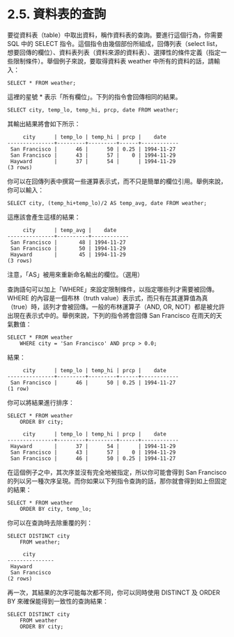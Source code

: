 # 2.5. 資料表的查詢

要從資料表（table）中取出資料，稱作資料表的查詢。要進行這個行為，你需要 SQL 中的 SELECT 指令。這個指令由幾個部份所組成，回傳列表（select list，想要回傳的欄位）、資料表列表（資料來源的資料表）、選擇性的條件定義（指定一些限制條件）。舉個例子來說，要取得資料表 weather 中所有的資料的話，請輸入：

```
SELECT * FROM weather;
```

這裡的星號 \* 表示「所有欄位」。下列的指令會回傳相同的結果。

```
SELECT city, temp_lo, temp_hi, prcp, date FROM weather;
```

其輸出結果將會如下所示：

```
     city      | temp_lo | temp_hi | prcp |    date
---------------+---------+---------+------+------------
 San Francisco |      46 |      50 | 0.25 | 1994-11-27
 San Francisco |      43 |      57 |    0 | 1994-11-29
 Hayward       |      37 |      54 |      | 1994-11-29
(3 rows)
```

你可以在回傳列表中撰寫一些運算表示式，而不只是簡單的欄位引用。舉例來說，你可以輸入：

```
SELECT city, (temp_hi+temp_lo)/2 AS temp_avg, date FROM weather;
```

這應該會產生這樣的結果：

```
     city      | temp_avg |    date
---------------+----------+------------
 San Francisco |       48 | 1994-11-27
 San Francisco |       50 | 1994-11-29
 Hayward       |       45 | 1994-11-29
(3 rows)
```

注意，「AS」被用來重新命名輸出的欄位。（選用）

查詢語句可以加上「WHERE」來設定限制條件，以指定哪些列才需要被回傳。WHERE 的內容是一個布林（truth value）表示式，而只有在其運算值為真（true）時，該列才會被回傳。一般的布林運算子（AND, OR, NOT）都是被允許出現在表示式中的。舉例來說，下列的指令將會回傳 San Francisco 在雨天的天氣數值：

```
SELECT * FROM weather
    WHERE city = 'San Francisco' AND prcp > 0.0;
```

結果：

```
     city      | temp_lo | temp_hi | prcp |    date
---------------+---------+---------+------+------------
 San Francisco |      46 |      50 | 0.25 | 1994-11-27
(1 row)
```

你可以將結果進行排序：

```
SELECT * FROM weather
    ORDER BY city;
```

```
     city      | temp_lo | temp_hi | prcp |    date
---------------+---------+---------+------+------------
 Hayward       |      37 |      54 |      | 1994-11-29
 San Francisco |      43 |      57 |    0 | 1994-11-29
 San Francisco |      46 |      50 | 0.25 | 1994-11-27
```

在這個例子之中，其次序並沒有完全地被指定，所以你可能會得到 San Francisco 的列以另一種次序呈現。而你如果以下列指令查詢的話，那你就會得到如上但固定的結果：

```
SELECT * FROM weather
    ORDER BY city, temp_lo;
```

你可以在查詢時去除重覆的列：

```
SELECT DISTINCT city
    FROM weather;
```

```
     city
---------------
 Hayward
 San Francisco
(2 rows)
```

再一次，其結果的次序可能每次都不同，你可以同時使用 DISTINCT 及 ORDER BY 來確保能得到一致性的查詢結果：

```
SELECT DISTINCT city
    FROM weather
    ORDER BY city;
```
